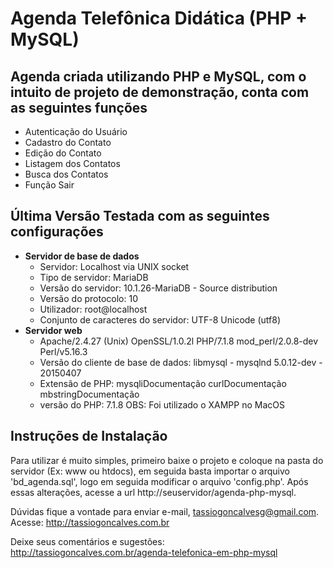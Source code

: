 # Agenda Telefônica Didática (PHP + MySQL)

## Agenda criada utilizando PHP e MySQL, com o intuito de projeto de demonstração, conta com as seguintes funções
* Autenticação do Usuário
* Cadastro do Contato
* Edição do Contato
* Listagem dos Contatos
* Busca dos Contatos
* Função Sair

## Última Versão Testada com as seguintes configurações

* **Servidor de base de dados**
  * Servidor: Localhost via UNIX socket
  * Tipo de servidor: MariaDB
  * Versão do servidor: 10.1.26-MariaDB - Source distribution
  * Versão do protocolo: 10
  * Utilizador: root@localhost
  * Conjunto de caracteres do servidor: UTF-8 Unicode (utf8)
* **Servidor web**
  * Apache/2.4.27 (Unix) OpenSSL/1.0.2l PHP/7.1.8 mod_perl/2.0.8-dev Perl/v5.16.3
  * Versão do cliente de base de dados: libmysql - mysqlnd 5.0.12-dev - 20150407
  * Extensão de PHP: mysqliDocumentação curlDocumentação mbstringDocumentação
  * versão do PHP: 7.1.8
OBS: Foi utilizado o XAMPP no MacOS

## Instruções de Instalação

Para utilizar é muito simples, primeiro baixe o projeto e coloque na pasta do servidor (Ex: www ou htdocs), em seguida basta importar o arquivo 'bd_agenda.sql', logo em seguida modificar o arquivo 'config.php'.
Após essas alterações, acesse a url http://seuservidor/agenda-php-mysql.

Dúvidas fique a vontade para enviar e-mail, tassiogoncalvesg@gmail.com.
Acesse: http://tassiogoncalves.com.br

Deixe seus comentários e sugestões: http://tassiogoncalves.com.br/agenda-telefonica-em-php-mysql
